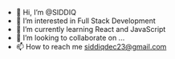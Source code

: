 - 👋 Hi, I’m @SIDDIQ
- 👀 I’m interested in Full Stack Development
- 🌱 I’m currently learning React and JavaScript
- 💞️ I’m looking to collaborate on ...
- 📫 How to reach me siddiqdec23@gmail.com

<!---
SID-DIQ/SID-DIQ is a ✨ special ✨ repository because its `README.md` (this file) appears on your GitHub profile.
You can click the Preview link to take a look at your changes.
--->
